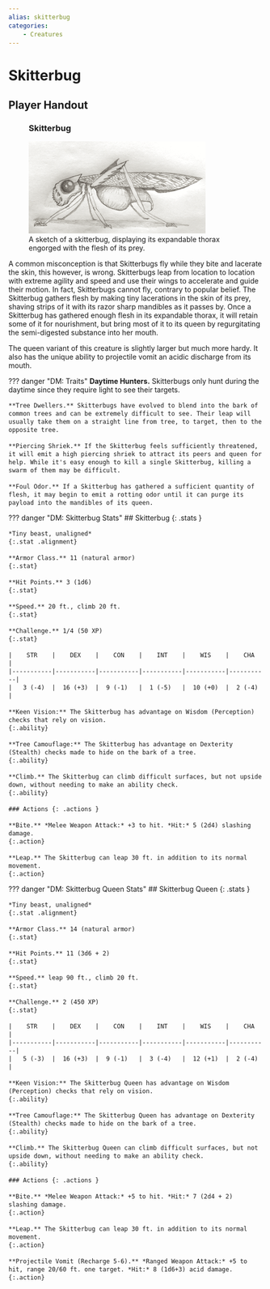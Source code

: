 ```yaml
---
alias: skitterbug
categories:
    - Creatures
---
```

# Skitterbug

## Player Handout

<figure class="infobox right">
  <h3>Skitterbug</h3>
  <a href="/assets/images/skitterbug-full.png">
    <img src="/assets/images/skitterbug-tiny.png" />
  </a>
  <figcaption>
    A sketch of a skitterbug, displaying its expandable thorax engorged with the flesh of its prey.
  </figcaption>
</figure>

A common misconception is that Skitterbugs fly while they bite and lacerate the skin, this however, is wrong. Skitterbugs leap from location to location with extreme agility and speed and use their wings to accelerate and guide their motion. In fact, Skitterbugs cannot fly, contrary to popular belief. The Skitterbug gathers flesh by making tiny lacerations in the skin of its prey, shaving strips of it with its razor sharp mandibles as it passes by. Once a Skitterbug has gathered enough flesh in its expandable thorax, it will retain some of it for nourishment, but bring most of it to its queen by regurgitating the semi-digested substance into her mouth.

The queen variant of this creature is slightly larger but much more hardy. It also has the unique ability to projectile vomit an acidic discharge from its mouth.

??? danger "DM: Traits"
    **Daytime Hunters.** Skitterbugs only hunt during the daytime since they require light to see their targets.

    **Tree Dwellers.** Skitterbugs have evolved to blend into the bark of common trees and can be extremely difficult to see. Their leap will usually take them on a straight line from tree, to target, then to the opposite tree.

    **Piercing Shriek.** If the Skitterbug feels sufficiently threatened, it will emit a high piercing shriek to attract its peers and queen for help. While it's easy enough to kill a single Skitterbug, killing a swarm of them may be difficult.

    **Foul Odor.** If a Skitterbug has gathered a sufficient quantity of flesh, it may begin to emit a rotting odor until it can purge its payload into the mandibles of its queen.

??? danger "DM: Skitterbug Stats"
    ## Skitterbug {: .stats }

    *Tiny beast, unaligned*
    {:.stat .alignment}

    **Armor Class.** 11 (natural armor)
    {:.stat}

    **Hit Points.** 3 (1d6)
    {:.stat}

    **Speed.** 20 ft., climb 20 ft.
    {:.stat}

    **Challenge.** 1/4 (50 XP)
    {:.stat}

    |    STR    |    DEX    |    CON    |    INT    |    WIS    |    CHA    |
    |-----------|-----------|-----------|-----------|-----------|-----------|
    |   3 (-4)  |  16 (+3)  |  9 (-1)   |  1 (-5)   |  10 (+0)  |  2 (-4)   |

    **Keen Vision:** The Skitterbug has advantage on Wisdom (Perception) checks that rely on vision.
    {:.ability}

    **Tree Camouflage:** The Skitterbug has advantage on Dexterity (Stealth) checks made to hide on the bark of a tree.
    {:.ability}

    **Climb.** The Skitterbug can climb difficult surfaces, but not upside down, without needing to make an ability check.
    {:.ability}

    ### Actions {: .actions }

    **Bite.** *Melee Weapon Attack:* +3 to hit. *Hit:* 5 (2d4) slashing damage.
    {:.action}

    **Leap.** The Skitterbug can leap 30 ft. in addition to its normal movement.
    {:.action}

??? danger "DM: Skitterbug Queen Stats"
    ## Skitterbug Queen {: .stats }

    *Tiny beast, unaligned*
    {:.stat .alignment}

    **Armor Class.** 14 (natural armor)
    {:.stat}

    **Hit Points.** 11 (3d6 + 2)
    {:.stat}

    **Speed.** leap 90 ft., climb 20 ft.
    {:.stat}

    **Challenge.** 2 (450 XP)
    {:.stat}

    |    STR    |    DEX    |    CON    |    INT    |    WIS    |    CHA    |
    |-----------|-----------|-----------|-----------|-----------|-----------|
    |   5 (-3)  |  16 (+3)  |  9 (-1)   |  3 (-4)   |  12 (+1)  |  2 (-4)   |

    **Keen Vision:** The Skitterbug Queen has advantage on Wisdom (Perception) checks that rely on vision.
    {:.ability}

    **Tree Camouflage:** The Skitterbug Queen has advantage on Dexterity (Stealth) checks made to hide on the bark of a tree.
    {:.ability}

    **Climb.** The Skitterbug Queen can climb difficult surfaces, but not upside down, without needing to make an ability check.
    {:.ability}

    ### Actions {: .actions }

    **Bite.** *Melee Weapon Attack:* +5 to hit. *Hit:* 7 (2d4 + 2) slashing damage.
    {:.action}

    **Leap.** The Skitterbug can leap 30 ft. in addition to its normal movement.
    {:.action}

    **Projectile Vomit (Recharge 5-6).** *Ranged Weapon Attack:* +5 to hit, range 20/60 ft. one target. *Hit:* 8 (1d6+3) acid damage.
    {:.action}

